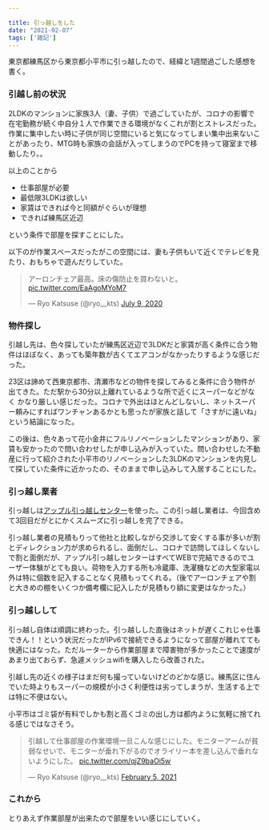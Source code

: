 ```yaml
---

title: 引っ越しをした
date: "2021-02-07"
tags: ['雑記']
---
```


東京都練馬区から東京都小平市に引っ越したので、経緯と1週間過ごした感想を書く。

### 引越し前の状況

2LDKのマンションに家族3人（妻、子供）で過ごしていたが、コロナの影響で在宅勤務が続く中自分１人で作業できる環境がなくこれが割とストレスだった。
作業に集中したい時に子供が同じ空間にいると気になってしまい集中出来ないことがあったり、MTG時も家族の会話が入ってしまうのでPCを持って寝室まで移動したり。。

以上のことから

- 仕事部屋が必要
- 最低限3LDKは欲しい
- 家賃はできれば今と同額がぐらいが理想
- できれば練馬区近辺

という条件で部屋を探すことにした。

以下のが作業スペースだったがこの空間には、妻も子供もいて近くでテレビを見たり、おもちゃで遊んだりしていた。

<blockquote class="twitter-tweet"><p lang="ja" dir="ltr">アーロンチェア最高。床の傷防止を買わないと。 <a href="https://t.co/EaAgoMYoM7">pic.twitter.com/EaAgoMYoM7</a></p>&mdash; Ryo Katsuse (@ryo__kts) <a href="https://twitter.com/ryo__kts/status/1281064673496821761?ref_src=twsrc%5Etfw">July 9, 2020</a></blockquote> <script async src="https://platform.twitter.com/widgets.js" charset="utf-8"></script>

### 物件探し

引越し先は、色々探していたが練馬区近辺で3LDKだと家賃が高く条件に合う物件はほぼなく、あっても築年数が古くてエアコンがなかったりするような感じだった。

23区は諦めて西東京都市、清瀬市などの物件を探してみると条件に合う物件が出てきた。ただ駅から30分以上離れているような所で近くにスーパーなどがなく
かなり厳しい感じだった。コロナで外出はほとんどしないし、ネットスーパー頼みにすればワンチャンあるかとも思ったが家族と話して「さすがに遠いね」という結論になった。

この後は、色々あって花小金井にフルリノベーションしたマンションがあり、家賃も安かったので問い合わせしたが申し込みが入っていた。問い合わせした不動産に行って紹介された小平市のリノベーションした3LDKのマンションを内見して探していた条件に近かったの、そのままで申し込みして入居することにした。

### 引っ越し業者

引っ越しは[アップル引っ越しセンター](https://apple-hikkoshi.jp/)を使った。この引っ越し業者は、今回含めて3回目だがとにかくスムーズに引っ越しを完了できる。

引っ越し業者の見積もりって他社と比較しながら交渉して安くする事が多いが割とディレクション力が求められるし、面倒だし、コロナで訪問してほしくないしで割と面倒だが、アップル引っ越しセンターはすべてWEBで完結できるのでユーザー体験がとても良い。荷物を入力する所も冷蔵庫、洗濯機などの大型家電以外は特に個数を記入することなく見積もってくれる。（後でアーロンチェアや割と大きめの棚をいくつか備考欄に記入したが見積もり額に変更はなかった。）

### 引っ越しして

引っ越し自体は順調に終わった。引っ越しした直後はネットが遅くこれじゃ仕事できん！！という状況だったがIPv6で接続できるようになって部屋が離れてても快適にはなった。ただルーターから作業部屋まで障害物が多かったことで速度があまり出ておらず、急遽メッシュwifiを購入したら改善された。

引越し先の近くの様子はまだ何も撮っていないけどのどかな感じ。練馬区に住んでいた時よりもスーパーの規模が小さく利便性は劣ってしまうが、生活する上では特に不便はない。

小平市はゴミ袋が有料でしかも割と高くゴミの出し方は都内ように気軽に捨てれる感じではなさそう。



<blockquote class="twitter-tweet"><p lang="ja" dir="ltr">引越して仕事部屋の作業環境一旦こんな感じにした。モニターアームが貧弱なせいで、モニターが垂れ下がるのでオライリー本を差し込んで垂れないようにした。 <a href="https://t.co/qjZ9baOi5w">pic.twitter.com/qjZ9baOi5w</a></p>&mdash; Ryo Katsuse (@ryo__kts) <a href="https://twitter.com/ryo__kts/status/1357613811990024196?ref_src=twsrc%5Etfw">February 5, 2021</a></blockquote> <script async src="https://platform.twitter.com/widgets.js" charset="utf-8"></script>

### これから

とりあえず作業部屋が出来たので部屋をいい感じにしていく。
